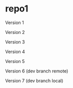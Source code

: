 # repo1

Version 1

Version 2

Version 3

Version 4

Version 5

Version 6 (dev branch remote)

Version 7 (dev branch local)
